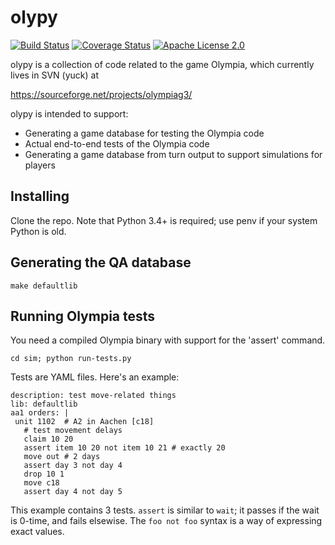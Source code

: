 # olypy

[![Build Status](https://travis-ci.org/olympiag3/olypy.svg?branch=master)](https://travis-ci.org/olympiag3/olypy) [![Coverage Status](https://coveralls.io/repos/github/olympiag3/olypy/badge.svg?branch=master)](https://coveralls.io/github/olympiag3/olypy?branch=master) [![Apache License 2.0](https://img.shields.io/github/license/olympiag3/olypy.svg)](LICENSE)

olypy is a collection of code related to the game Olympia, which
currently lives in SVN (yuck) at

https://sourceforge.net/projects/olympiag3/

olypy is intended to support:

* Generating a game database for testing the Olympia code
* Actual end-to-end tests of the Olympia code
* Generating a game database from turn output to support simulations for players

## Installing

Clone the repo. Note that Python 3.4+ is required; use penv if your
system Python is old.

## Generating the QA database

`make defaultlib`

## Running Olympia tests

You need a compiled Olympia binary with support for the 'assert'
command.

```
cd sim; python run-tests.py
```

Tests are YAML files. Here's an example:

```
description: test move-related things
lib: defaultlib
aa1 orders: |
 unit 1102  # A2 in Aachen [c18]
   # test movement delays
   claim 10 20
   assert item 10 20 not item 10 21 # exactly 20
   move out # 2 days
   assert day 3 not day 4
   drop 10 1
   move c18
   assert day 4 not day 5
```

This example contains 3 tests. `assert` is similar to `wait`; it
passes if the wait is 0-time, and fails elsewise. The `foo not foo` syntax
is a way of expressing exact values.
